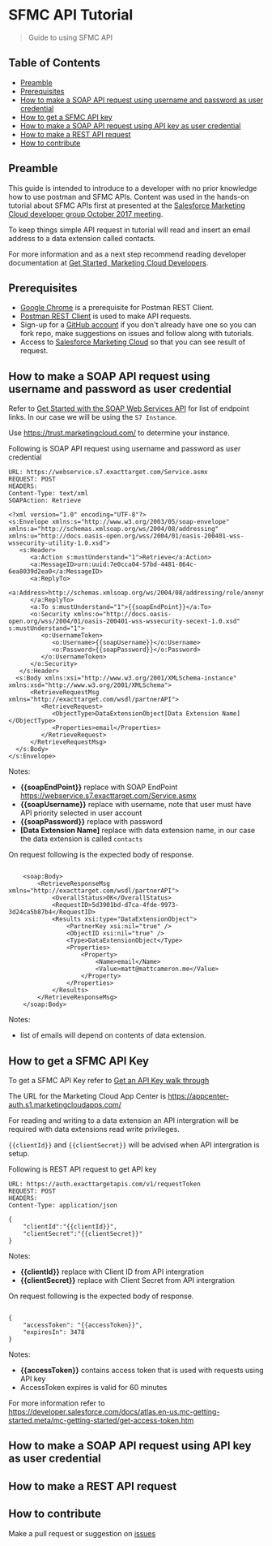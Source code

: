 # SFMC API Tutorial

> Guide to using SFMC API

## Table of Contents

* [Preamble](#preamble)
* [Prerequisites](#prerequisites)
* [How to make a SOAP API request using username and password as user credential](#how-to-make-a-soap-api-request-using-username-and-password-as-user-credential)
* [How to get a SFMC API key](#how-to-get-a-sfmc-api-key)
* [How to make a SOAP API request using API key as user credential](#how-to-make-a-soap-api-request-using-api-key-as-user-credential)
* [How to make a REST API request](#how-to-make-a-rest-api-request)
* [How to contribute](#how-to-contribute)

## Preamble

This guide is intended to introduce to a developer with no prior knowledge how to use postman and SFMC APIs. Content was used in the hands-on tutorial about SFMC APIs first at presented at the [Salesforce Marketing Cloud developer group October 2017 meeting](https://www.meetup.com/Salesforce-Marketing-Cloud-Developers-Group/events/237067605/). 

To keep things simple API request in tutorial will read and insert an email address to a data extension called contacts.

For more information and as a next step recommend reading developer documentation at [Get Started, Marketing Cloud Developers](https://developer.salesforce.com/docs/atlas.en-us.mc-getting-started.meta/mc-getting-started/index.htm).

## Prerequisites

* [Google Chrome](http://www.google.com/chrome/) is a prerequisite for Postman REST Client.
* [Postman REST Client](https://www.getpostman.com/) is used to make API requests.
* Sign-up for a [GitHub account](https://github.com/) if you don't already have one so you can fork repo, make suggestions on issues and follow along with tutorials.
* Access to [Salesforce Marketing Cloud](https://www.marketingcloud.com/) so that you can see result of request.

## How to make a SOAP API request using username and password as user credential

Refer to [Get Started with the SOAP Web Services API](https://developer.salesforce.com/docs/atlas.en-us.noversion.mc-apis.meta/mc-apis/getting_started_developers_and_the_exacttarget_api.htm) for list of endpoint links. In our case we will be using the `S7 Instance`. 

Use https://trust.marketingcloud.com/ to determine your instance.

Following is SOAP API request using username and password as user credential 

```
URL: https://webservice.s7.exacttarget.com/Service.asmx
REQUEST: POST
HEADERS:
Content-Type: text/xml
SOAPAction: Retrieve

<?xml version="1.0" encoding="UTF-8"?>
<s:Envelope xmlns:s="http://www.w3.org/2003/05/soap-envelope" xmlns:a="http://schemas.xmlsoap.org/ws/2004/08/addressing" xmlns:u="http://docs.oasis-open.org/wss/2004/01/oasis-200401-wss-wssecurity-utility-1.0.xsd">
   <s:Header>
      <a:Action s:mustUnderstand="1">Retrieve</a:Action>
      <a:MessageID>urn:uuid:7e0cca04-57bd-4481-864c-6ea8039d2ea0</a:MessageID>
      <a:ReplyTo>
         <a:Address>http://schemas.xmlsoap.org/ws/2004/08/addressing/role/anonymous</a:Address>
      </a:ReplyTo>
      <a:To s:mustUnderstand="1">{{soapEndPoint}}</a:To>
      <o:Security xmlns:o="http://docs.oasis-open.org/wss/2004/01/oasis-200401-wss-wssecurity-secext-1.0.xsd" s:mustUnderstand="1">
         <o:UsernameToken>
            <o:Username>{{soapUsername}}</o:Username>
            <o:Password>{{soapPassword}}</o:Password>
         </o:UsernameToken>
      </o:Security>
   </s:Header>
  <s:Body xmlns:xsi="http://www.w3.org/2001/XMLSchema-instance" xmlns:xsd="http://www.w3.org/2001/XMLSchema">
      <RetrieveRequestMsg xmlns="http://exacttarget.com/wsdl/partnerAPI">
         <RetrieveRequest>
            <ObjectType>DataExtensionObject[Data Extension Name]</ObjectType>
            <Properties>email</Properties>
         </RetrieveRequest>
      </RetrieveRequestMsg>
  </s:Body>
</s:Envelope>

```

Notes:

* **{{soapEndPoint}}** replace with SOAP EndPoint https://webservice.s7.exacttarget.com/Service.asmx
* **{{soapUsername}}** replace with username, note that user must have API priority selected in user account
* **{{soapPassword}}** replace with password
* **[Data Extension Name]** replace with data extension name, in our case the data extension is called `contacts`

On request following is the expected body of response.

```

    <soap:Body>
        <RetrieveResponseMsg xmlns="http://exacttarget.com/wsdl/partnerAPI">
            <OverallStatus>OK</OverallStatus>
            <RequestID>5d3901bd-d7ca-4fde-9973-3d24ca5b87b4</RequestID>
            <Results xsi:type="DataExtensionObject">
                <PartnerKey xsi:nil="true" />
                <ObjectID xsi:nil="true" />
                <Type>DataExtensionObject</Type>
                <Properties>
                    <Property>
                        <Name>email</Name>
                        <Value>matt@mattcameron.me</Value>
                    </Property>
                </Properties>
            </Results>
        </RetrieveResponseMsg>
    </soap:Body>

```

Notes:

* list of emails will depend on contents of data extension.

## How to get a SFMC API Key

To get a SFMC API Key refer to [Get an API Key walk through](https://developer.salesforce.com/docs/atlas.en-us.mc-getting-started.meta/mc-getting-started/get-api-key.htm)

The URL for the Marketing Cloud App Center is https://appcenter-auth.s1.marketingcloudapps.com/

For reading and writing to a data extension an API intergration will be required with data extensions read write privileges.

`{{clientId}}` and `{{clientSecret}}` will be advised when API intergration is setup.

Following is REST API request to get API key

```
URL: https://auth.exacttargetapis.com/v1/requestToken
REQUEST: POST
HEADERS:
Content-Type: application/json

{
    "clientId":"{{clientId}}",
    "clientSecret":"{{clientSecret}}"
}

```

Notes:

* **{{clientId}}** replace with Client ID from API intergration
* **{{clientSecret}}** replace with Client Secret from API intergration

On request following is the expected body of response.

```

{
    "accessToken": "{{accessToken}}",
    "expiresIn": 3478
}

```

Notes:

* **{{accessToken}}** contains access token that is used with requests using API key
* AccessToken expires is valid for 60 minutes

For more information refer to https://developer.salesforce.com/docs/atlas.en-us.mc-getting-started.meta/mc-getting-started/get-access-token.htm


## How to make a SOAP API request using API key as user credential

## How to make a REST API request

## How to contribute

Make a pull request or suggestion on [issues](https://github.com/sfmcdg/sfmc-api-tutorial/issues)
